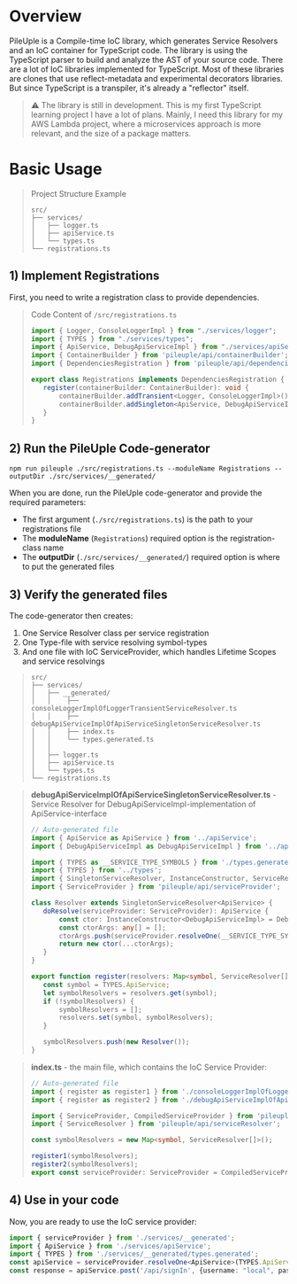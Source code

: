 # Overview
PileUple is a Compile-time IoC library, which generates Service Resolvers and an IoC container for TypeScript code. The library is using the TypeScript parser to build and analyze the AST of your source code.
There are a lot of IoC libraries implemented for TypeScript. Most of these libraries are clones that use reflect-metadata and experimental decorators libraries. But since TypeScript is a transpiler, it's already a "reflector" itself.

>:warning: The library is still in development. This is my first TypeScript learning project
> I have a lot of plans. Mainly, I need this library for my AWS Lambda project,
> where a microservices approach is more relevant, and the size of a package matters.

# Basic Usage
>Project Structure Example
>```
>src/
>├── services/
>│   ├── logger.ts
>│   ├── apiService.ts
>│   └── types.ts
>└── registrations.ts
>```
## 1) Implement Registrations
First, you need to write a registration class to provide dependencies.

>Code Content of `/src/registrations.ts`
>```typescript
>import { Logger, ConsoleLoggerImpl } from "./services/logger";
>import { TYPES } from "./services/types";
>import { ApiService, DebugApiServiceImpl } from "./services/apiService";
>import { ContainerBuilder } from 'pileuple/api/containerBuilder';
>import { DependenciesRegistration } from 'pileuple/api/dependenciesRegistration';
>
>export class Registrations implements DependenciesRegistration {
>    register(containerBuilder: ContainerBuilder): void {
>        containerBuilder.addTransient<Logger, ConsoleLoggerImpl>();
>        containerBuilder.addSingleton<ApiService, DebugApiServiceImpl>(TYPES.ApiService);
>    }
>}
>```
## 2) Run the PileUple Code-generator
```
npm run pileuple ./src/registrations.ts --moduleName Registrations --outputDir ./src/services/__generated/
```

When you are done, run the PileUple code-generator and provide the required parameters:
* The first argument (`./src/registrations.ts`) is the path to your registrations file
* The **moduleName** (`Registrations`) required option is the registration-class name
* The **outputDir** (`./src/services/__generated/`) required option is where to put the generated files

## 3) Verify the generated files
The code-generator then creates:
1. One Service Resolver class per service registration
2. One Type-file with service resolving symbol-types
3. And one file with IoC ServiceProvider, which handles Lifetime Scopes and service resolvings

>```
>src/
>├── services/
>│   ├── __generated/
>│   │    ├── consoleLoggerImplOfLoggerTransientServiceResolver.ts
>│   │    ├── debugApiServiceImplOfApiServiceSingletonServiceResolver.ts
>│   │    ├── index.ts
>│   │    └── types.generated.ts
>│   │
>│   ├── logger.ts
>│   ├── apiService.ts
>│   └── types.ts
>└── registrations.ts
>```

>**debugApiServiceImplOfApiServiceSingletonServiceResolver.ts** - Service Resolver for DebugApiServiceImpl-implementation of ApiService-interface
>```typescript
>// Auto-generated file
>import { ApiService as ApiService } from '../apiService';
>import { DebugApiServiceImpl as DebugApiServiceImpl } from '../apiService';
>
>import { TYPES as __SERVICE_TYPE_SYMBOLS } from './types.generated';
>import { TYPES } from '../types';
>import { SingletonServiceResolver, InstanceConstructor, ServiceResolver } from 'pileuple/api/serviceResolver';
>import { ServiceProvider } from 'pileuple/api/serviceProvider';
>
>class Resolver extends SingletonServiceResolver<ApiService> {
>    doResolve(serviceProvider: ServiceProvider): ApiService {
>        const ctor: InstanceConstructor<DebugApiServiceImpl> = DebugApiServiceImpl;
>        const ctorArgs: any[] = [];
>        ctorArgs.push(serviceProvider.resolveOne(__SERVICE_TYPE_SYMBOLS._srcserviceslogger.Logger));
>        return new ctor(...ctorArgs);
>    }
>}
>
>export function register(resolvers: Map<symbol, ServiceResolver[]>) {
>    const symbol = TYPES.ApiService;
>    let symbolResolvers = resolvers.get(symbol);
>    if (!symbolResolvers) {
>        symbolResolvers = [];
>        resolvers.set(symbol, symbolResolvers);
>    }
>
>    symbolResolvers.push(new Resolver());
>}
>```

>**index.ts** - the main file, which contains the IoC Service Provider:
>```typescript
>// Auto-generated file
>import { register as register1 } from './consoleLoggerImplOfLoggerTransientServiceResolver';
>import { register as register2 } from './debugApiServiceImplOfApiServiceSingletonServiceResolver';
>
>import { ServiceProvider, CompiledServiceProvider } from 'pileuple/api/serviceProvider';
>import { ServiceResolver } from 'pileuple/api/serviceResolver';
>
>const symbolResolvers = new Map<symbol, ServiceResolver[]>();
>
>register1(symbolResolvers);
>register2(symbolResolvers);
>export const serviceProvider: ServiceProvider = CompiledServiceProvider.initialize(symbolResolvers);
>```

## 4) Use in your code
Now, you are ready to use the IoC service provider:

```typescript
import { serviceProvider } from './services/__generated';
import { ApiService } from './services/apiService';
import { TYPES } from './services/__generated/types.generated';
const apiService = serviceProvider.resolveOne<ApiService>(TYPES.ApiService);
const response = apiService.post('/api/signIn', {username: "local", password: "h0$t"}, new Map<string, string>([["request-id","12321321"]]))
```